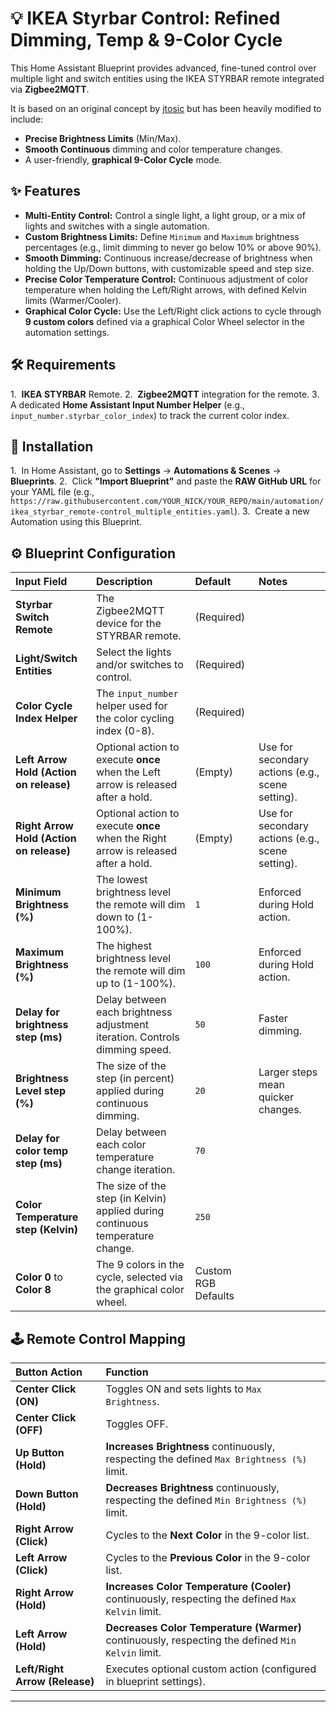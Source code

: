 # 💡 IKEA Styrbar Control: Refined Dimming, Temp & 9-Color Cycle

This Home Assistant Blueprint provides advanced, fine-tuned control over multiple light and switch entities using the IKEA STYRBAR remote integrated via **Zigbee2MQTT**.

It is based on an original concept by <a href="https://github.com/jtosic" target="_blank">jtosic</a> but has been heavily modified to include:
* **Precise Brightness Limits** (Min/Max).
* **Smooth Continuous** dimming and color temperature changes.
* A user-friendly, **graphical 9-Color Cycle** mode.

## ✨ Features

* **Multi-Entity Control:** Control a single light, a light group, or a mix of lights and switches with a single automation.
* **Custom Brightness Limits:** Define `Minimum` and `Maximum` brightness percentages (e.g., limit dimming to never go below 10% or above 90%).
* **Smooth Dimming:** Continuous increase/decrease of brightness when holding the Up/Down buttons, with customizable speed and step size.
* **Precise Color Temperature Control:** Continuous adjustment of color temperature when holding the Left/Right arrows, with defined Kelvin limits (Warmer/Cooler).
* **Graphical Color Cycle:** Use the Left/Right click actions to cycle through **9 custom colors** defined via a graphical Color Wheel selector in the automation settings.

## 🛠️ Requirements

1.  **IKEA STYRBAR** Remote.
2.  **Zigbee2MQTT** integration for the remote.
3.  A dedicated **Home Assistant Input Number Helper** (e.g., `input_number.styrbar_color_index`) to track the current color index.

## 💾 Installation

1.  In Home Assistant, go to **Settings** → **Automations & Scenes** → **Blueprints**.
2.  Click **"Import Blueprint"** and paste the **RAW GitHub URL** for your YAML file (e.g., `https://raw.githubusercontent.com/YOUR_NICK/YOUR_REPO/main/automation/ikea_styrbar_remote-control_multiple_entities.yaml`).
3.  Create a new Automation using this Blueprint.

## ⚙️ Blueprint Configuration

| Input Field | Description | Default | Notes |
| :--- | :--- | :--- | :--- |
| **Styrbar Switch Remote** | The Zigbee2MQTT device for the STYRBAR remote. | (Required) | |
| **Light/Switch Entities** | Select the lights and/or switches to control. | (Required) | |
| **Color Cycle Index Helper** | The `input_number` helper used for the color cycling index (0-8). | (Required) | |
| **Left Arrow Hold (Action on release)** | Optional action to execute **once** when the Left arrow is released after a hold. | (Empty) | Use for secondary actions (e.g., scene setting). |
| **Right Arrow Hold (Action on release)** | Optional action to execute **once** when the Right arrow is released after a hold. | (Empty) | Use for secondary actions (e.g., scene setting). |
| **Minimum Brightness (%)** | The lowest brightness level the remote will dim down to (1-100%). | `1` | Enforced during Hold action. |
| **Maximum Brightness (%)** | The highest brightness level the remote will dim up to (1-100%). | `100` | Enforced during Hold action. |
| **Delay for brightness step (ms)** | Delay between each brightness adjustment iteration. Controls dimming speed. | `50` | Faster dimming. |
| **Brightness Level step (%)** | The size of the step (in percent) applied during continuous dimming. | `20` | Larger steps mean quicker changes. |
| **Delay for color temp step (ms)** | Delay between each color temperature change iteration. | `70` | |
| **Color Temperature step (Kelvin)** | The size of the step (in Kelvin) applied during continuous temperature change. | `250` | |
| **Color 0** to **Color 8** | The 9 colors in the cycle, selected via the graphical color wheel. | Custom RGB Defaults | |


## 🕹️ Remote Control Mapping

| Button Action | Function |
| :--- | :--- |
| **Center Click (ON)** | Toggles ON and sets lights to `Max Brightness`. |
| **Center Click (OFF)** | Toggles OFF. |
| **Up Button (Hold)** | **Increases Brightness** continuously, respecting the defined `Max Brightness (%)` limit. |
| **Down Button (Hold)** | **Decreases Brightness** continuously, respecting the defined `Min Brightness (%)` limit. |
| **Right Arrow (Click)** | Cycles to the **Next Color** in the 9-color list. |
| **Left Arrow (Click)** | Cycles to the **Previous Color** in the 9-color list. |
| **Right Arrow (Hold)** | **Increases Color Temperature (Cooler)** continuously, respecting the defined `Max Kelvin` limit. |
| **Left Arrow (Hold)** | **Decreases Color Temperature (Warmer)** continuously, respecting the defined `Min Kelvin` limit. |
| **Left/Right Arrow (Release)** | Executes optional custom action (configured in blueprint settings). |

---
